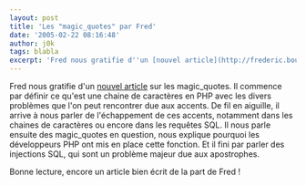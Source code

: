 ```yaml
---
layout: post
title: 'Les "magic_quotes" par Fred'
date: '2005-02-22 08:16:48'
author: j0k
tags: blabla
excerpt: 'Fred nous gratifie d''un [nouvel article](http://frederic.bouchery.free.fr/?2005/02/22/40-la-magie-noire-des-apostrophes-magiques) sur les magic_quotes.   )   Il commence par définir ce qu''est une chaine de caractères en PHP avec les divers problèmes que l''on peut rencontrer due aux accents. De fil en aiguille, il arrive à nous parler de l''échappement de      ...'
---
```


Fred nous gratifie d'un [nouvel article](http://frederic.bouchery.free.fr/?2005/02/22/40-la-magie-noire-des-apostrophes-magiques) sur les magic_quotes.      Il commence par définir ce qu'est une chaine de caractères en PHP avec les divers problèmes que l'on peut rencontrer due aux accents. De fil en aiguille, il arrive à nous parler de l'échappement de ces accents, notamment dans les chaines de caractères ou encore dans les requêtes SQL.    Il nous parle ensuite des magic_quotes en question, nous explique pourquoi les développeurs PHP ont mis en place cette fonction.   Et il fini par parler des injections SQL, qui sont un problème majeur due aux apostrophes.

Bonne lecture, encore un article bien écrit de la part de Fred !
